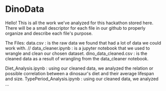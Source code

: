 # DinoData
Hello! This is all the work we've analyzed for this hackathon stored here.
There will be a small descriptor for each file in our github to properly organize and describe each file's purpose.

The Files:
data.csv : is the raw data we found that had a lot of data we could work with.
// data_cleaner.ipynb : is a jupyter notebook that we used to wrangle and clean our chosen dataset.
dino_data_cleaned.csv : is the cleaned data as a result of wrangling from the data_cleaner notebook.

Diet_Analysis.ipynb : using our cleaned data, we analyzed the relation or possible correlation between a dinosaur's diet and their average lifespan and size.
TypePeriod_Analysis.ipynb : using our cleaned data, we analyzed ...
